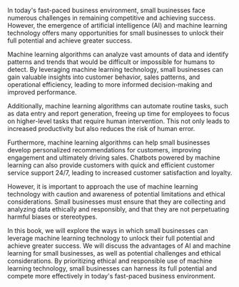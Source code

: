 
In today's fast-paced business environment, small businesses face numerous challenges in remaining competitive and achieving success. However, the emergence of artificial intelligence (AI) and machine learning technology offers many opportunities for small businesses to unlock their full potential and achieve greater success.

Machine learning algorithms can analyze vast amounts of data and identify patterns and trends that would be difficult or impossible for humans to detect. By leveraging machine learning technology, small businesses can gain valuable insights into customer behavior, sales patterns, and operational efficiency, leading to more informed decision-making and improved performance.

Additionally, machine learning algorithms can automate routine tasks, such as data entry and report generation, freeing up time for employees to focus on higher-level tasks that require human intervention. This not only leads to increased productivity but also reduces the risk of human error.

Furthermore, machine learning algorithms can help small businesses develop personalized recommendations for customers, improving engagement and ultimately driving sales. Chatbots powered by machine learning can also provide customers with quick and efficient customer service support 24/7, leading to increased customer satisfaction and loyalty.

However, it is important to approach the use of machine learning technology with caution and awareness of potential limitations and ethical considerations. Small businesses must ensure that they are collecting and analyzing data ethically and responsibly, and that they are not perpetuating harmful biases or stereotypes.

In this book, we will explore the ways in which small businesses can leverage machine learning technology to unlock their full potential and achieve greater success. We will discuss the advantages of AI and machine learning for small businesses, as well as potential challenges and ethical considerations. By prioritizing ethical and responsible use of machine learning technology, small businesses can harness its full potential and compete more effectively in today's fast-paced business environment.
